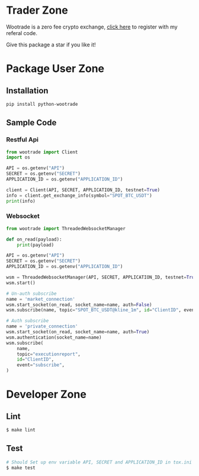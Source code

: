 # Trader Zone

Wootrade is a zero fee crypto exchange, [click here](https://x.woo.org/register?ref=56LELBCU) to register with my referal code.

Give this package a star if you like it!

# Package User Zone

## Installation

```bash
pip install python-wootrade
```

## Sample Code
### Restful Api
```python
from wootrade import Client
import os

API = os.getenv("API")
SECRET = os.getenv("SECRET")
APPLICATION_ID = os.getenv("APPLICATION_ID")

client = Client(API, SECRET, APPLICATION_ID, testnet=True)
info = client.get_exchange_info(symbol="SPOT_BTC_USDT")
print(info)
```

### Websocket

```python
from wootrade import ThreadedWebsocketManager

def on_read(payload):
    print(payload)

API = os.getenv("API")
SECRET = os.getenv("SECRET")
APPLICATION_ID = os.getenv("APPLICATION_ID")

wsm = ThreadedWebsocketManager(API, SECRET, APPLICATION_ID, testnet=True)
wsm.start()

# Un-auth subscribe
name = 'market_connection'
wsm.start_socket(on_read, socket_name=name, auth=False)
wsm.subscribe(name, topic="SPOT_BTC_USDT@kline_1m", id="ClientID", event="subscribe")

# Auth subscribe
name = 'private_connection'
wsm.start_socket(on_read, socket_name=name, auth=True)
wsm.authentication(socket_name=name)
wsm.subscribe(
    name,
    topic="executionreport",
    id="ClientID",
    event="subscribe",
)
```
# Developer Zone

## Lint

```bash
$ make lint
```

## Test

```bash
# Should Set up env variable API, SECRET and APPLICATION_ID in tox.ini
$ make test 
```
